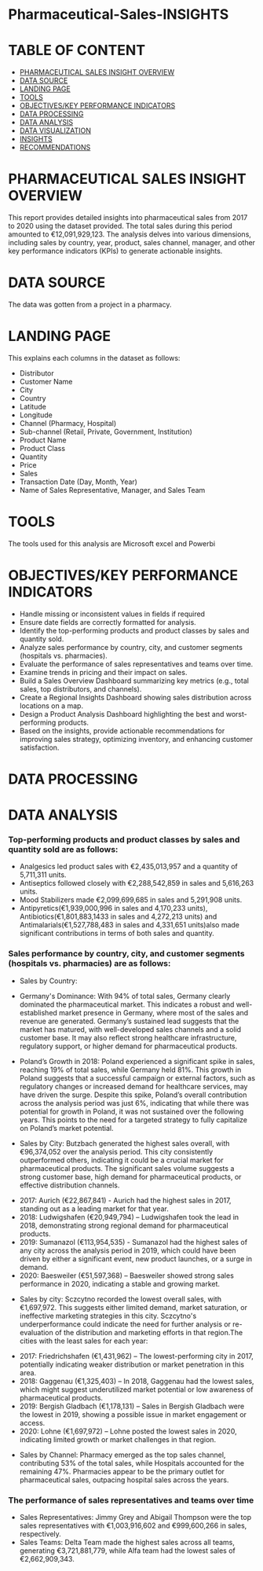 # Pharmaceutical-Sales-INSIGHTS
# TABLE OF CONTENT
- [PHARMACEUTICAL SALES INSIGHT OVERVIEW](#pharmaceutical-sales-insight-overview)
- [DATA SOURCE](#data-source)
- [LANDING PAGE](#landing-page)
- [TOOLS](#tools)
- [OBJECTIVES/KEY PERFORMANCE INDICATORS](#objectives-/-key-performance-indicators)
- [DATA PROCESSING](#data-processing)
- [DATA ANALYSIS](#data-analysis)
- [DATA VISUALIZATION](#data-visualization)
- [INSIGHTS](#insights)
- [RECOMMENDATIONS](#recommendations)

# PHARMACEUTICAL SALES INSIGHT OVERVIEW
This report provides detailed insights into pharmaceutical sales from 2017 to 2020 using the dataset provided. The total sales during this period amounted to €12,091,929,123. The analysis delves into various dimensions, including sales by country, year, product, sales channel, manager, and other key performance indicators (KPIs) to generate actionable insights.

# DATA SOURCE 
The data was gotten from a project in a pharmacy.

# LANDING PAGE
This explains each columns in the dataset as follows:
* Distributor 
* Customer Name
* City
* Country
* Latitude
* Longitude 
* Channel (Pharmacy, Hospital)
* Sub-channel (Retail, Private, Government, Institution) 
* Product Name
* Product Class 
* Quantity
* Price
* Sales 
* Transaction Date (Day, Month, Year) 
* Name of Sales Representative, Manager, and Sales Team

# TOOLS
The tools used for this analysis are Microsoft excel and Powerbi

# OBJECTIVES/KEY PERFORMANCE INDICATORS
* Handle missing or inconsistent values in fields if required 
* Ensure date fields are correctly formatted for analysis.
* Identify the top-performing products and product classes by sales and quantity sold.
* Analyze sales performance by country, city, and customer segments (hospitals vs. pharmacies). 
* Evaluate the performance of sales representatives and teams over time. 
* Examine trends in pricing and their impact on sales.
* Build a Sales Overview Dashboard summarizing key metrics (e.g., total sales, top distributors, and channels). 
* Create a Regional Insights Dashboard showing sales distribution across locations on a map. 
* Design a Product Analysis Dashboard highlighting the best and worst-performing products. 
* Based on the insights, provide actionable recommendations for improving sales strategy, optimizing inventory, and enhancing customer satisfaction.

# DATA PROCESSING

# DATA ANALYSIS
### Top-performing products and product classes by sales and quantity sold are as follows:
 - Analgesics led product sales with €2,435,013,957 and a quantity of 5,711,311 units.
 - Antiseptics followed closely with €2,288,542,859 in sales and 5,616,263 units.
 - Mood Stabilizers made €2,099,699,685 in sales and 5,291,908 units.
 - Antipyretics(€1,939,000,996 in sales and 4,170,233 units), Antibiotics(€1,801,883,1433 in sales and 4,272,213 units) and Antimalarials(€1,527,788,483 in sales and 4,331,651 units)also made significant contributions in terms of both sales and quantity.

 ### Sales performance by country, city, and customer segments (hospitals vs. pharmacies) are as follows:
* Sales by Country:
- Germany's Dominance: With 94% of total sales, Germany clearly dominated the pharmaceutical market. This indicates a robust and well-established market presence in Germany, where most of the sales and revenue are generated.
  Germany’s sustained lead suggests that the market has matured, with well-developed sales channels and a solid customer base. It may also reflect strong healthcare infrastructure, regulatory support, or higher demand for pharmaceutical products.

- Poland’s Growth in 2018: Poland experienced a significant spike in sales, reaching 19% of total sales, while Germany held 81%. This growth in Poland suggests that a successful campaign or external factors, such as regulatory changes or increased demand for healthcare services, may have driven the surge.
Despite this spike, Poland’s overall contribution across the analysis period was just 6%, indicating that while there was potential for growth in Poland, it was not sustained over the following years. This points to the need for a targeted strategy to fully capitalize on Poland’s market potential.
  
* Sales by City: Butzbach generated the highest sales overall, with €96,374,052 over the analysis period. This city consistently outperformed others, indicating it could be a crucial market for pharmaceutical products. The significant sales volume suggests a strong customer base, high demand for pharmaceutical products, or effective distribution channels.
 - 2017: Aurich (€22,867,841) - Aurich had the highest sales in 2017, standing out as a leading market for that year.
 - 2018: Ludwigshafen (€20,949,794) – Ludwigshafen took the lead in 2018, demonstrating strong regional demand for pharmaceutical products.
 - 2019: Sumanazol (€113,954,535) - Sumanazol had the highest sales of any city across the analysis period in 2019, which could have been driven by either a significant event, new product launches, or a surge in demand.
 - 2020: Baesweiler (€51,597,368) – Baesweiler showed strong sales performance in 2020, indicating a stable and growing market.
   
*  Sales by city: Sczcytno recorded the lowest overall sales, with €1,697,972. This suggests either limited demand, market saturation, or ineffective marketing strategies in this city. Sczcytno's underperformance could indicate the need for further analysis or re-evaluation of the distribution and marketing efforts in that region.The cities with the least sales for each year:
  - 2017: Friedrichshafen (€1,431,962) – The lowest-performing city in 2017, potentially indicating weaker distribution or market penetration in this area.
  - 2018: Gaggenau (€1,325,403) – In 2018, Gaggenau had the lowest sales, which might suggest underutilized market potential or low awareness of pharmaceutical products.
  - 2019: Bergish Gladbach (€1,178,131) – Sales in Bergish Gladbach were the lowest in 2019, showing a possible issue in market engagement or access.
  - 2020: Lohne (€1,697,972) – Lohne posted the lowest sales in 2020, indicating limited growth or market challenges in that region.

 * Sales by Channel:
Pharmacy emerged as the top sales channel, contributing 53% of the total sales, while Hospitals accounted for the remaining 47%. Pharmacies appear to be the primary outlet for pharmaceutical sales, outpacing hospital sales across the years.

### The performance of sales representatives and teams over time
 - Sales Representatives: Jimmy Grey and Abigail Thompson were the top sales representatives with €1,003,916,602 and €999,600,266 in sales, respectively.
 - Sales Teams: Delta Team made the highest sales across all teams, generating €3,721,881,779, while Alfa team had the lowest sales of €2,662,909,343.



